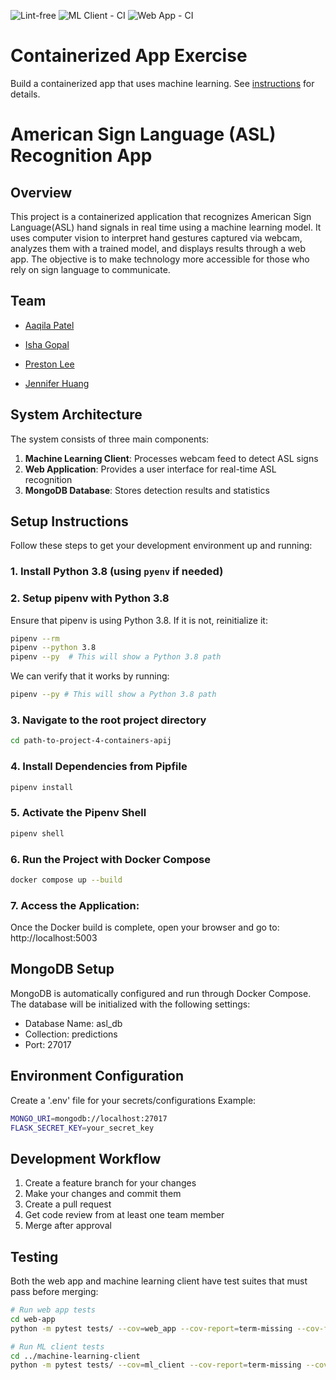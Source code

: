 ![Lint-free](https://github.com/nyu-software-engineering/containerized-app-exercise/actions/workflows/lint.yml/badge.svg) ![ML Client - CI](https://github.com/software-students-spring2025/4-containers-apij/actions/workflows/ml-client.yml/badge.svg?branch=main) ![Web App - CI](https://github.com/software-students-spring2025/4-containers-apij/actions/workflows/web-app.yml/badge.svg)


# Containerized App Exercise

Build a containerized app that uses machine learning. See [instructions](./instructions.md) for details.

# American Sign Language (ASL) Recognition App

## Overview 
This project is a containerized application that recognizes American Sign Language(ASL) hand signals in real time using a machine learning model. It uses computer vision to interpret hand gestures captured via webcam, analyzes them with a trained model, and displays results through a web app. The objective is to make technology more accessible for those who rely on sign language to communicate.

## Team 
- [Aaqila Patel](https://github.com/aaqilap)

- [Isha Gopal](https://github.com/ishy04)

- [Preston Lee](https://github.com/prestonglee0805)

- [Jennifer Huang](https://github.com/jennhng)

## System Architecture
The system consists of three main components:
1. **Machine Learning Client**: Processes webcam feed to detect ASL signs
2. **Web Application**: Provides a user interface for real-time ASL recognition
3. **MongoDB Database**: Stores detection results and statistics

## Setup Instructions
Follow these steps to get your development environment up and running:


### 1. Install Python 3.8 (using `pyenv` if needed)

### 2. Setup pipenv with Python 3.8  
Ensure that pipenv is using Python 3.8. If it is not, reinitialize it: 

```bash
pipenv --rm
pipenv --python 3.8
pipenv --py  # This will show a Python 3.8 path
```

We can verify that it works by running: 
```bash
pipenv --py # This will show a Python 3.8 path 
```

### 3. Navigate to the root project directory 
```bash
cd path-to-project-4-containers-apij
``` 

### 4. Install Dependencies from Pipfile
```bash
pipenv install
```

### 5. Activate the Pipenv Shell 
```bash
pipenv shell
```

### 6. Run the Project with Docker Compose
```bash
docker compose up --build
```

### 7. Access the Application: 
Once the Docker build is complete, open your browser and go to: 
http://localhost:5003

## MongoDB Setup
MongoDB is automatically configured and run through Docker Compose. The database will be initialized with the following settings:
- Database Name: asl_db<br>
- Collection: predictions<br>
- Port: 27017

## Environment Configuration
Create a '.env' file for your secrets/configurations
Example: 
```bash
MONGO_URI=mongodb://localhost:27017
FLASK_SECRET_KEY=your_secret_key
```

## Development Workflow
1. Create a feature branch for your changes
2. Make your changes and commit them
3. Create a pull request
4. Get code review from at least one team member
5. Merge after approval

## Testing
Both the web app and machine learning client have test suites that must pass before merging:
```bash
# Run web app tests
cd web-app
python -m pytest tests/ --cov=web_app --cov-report=term-missing --cov-fail-under=80

# Run ML client tests
cd ../machine-learning-client
python -m pytest tests/ --cov=ml_client --cov-report=term-missing --cov-fail-under=80
```

